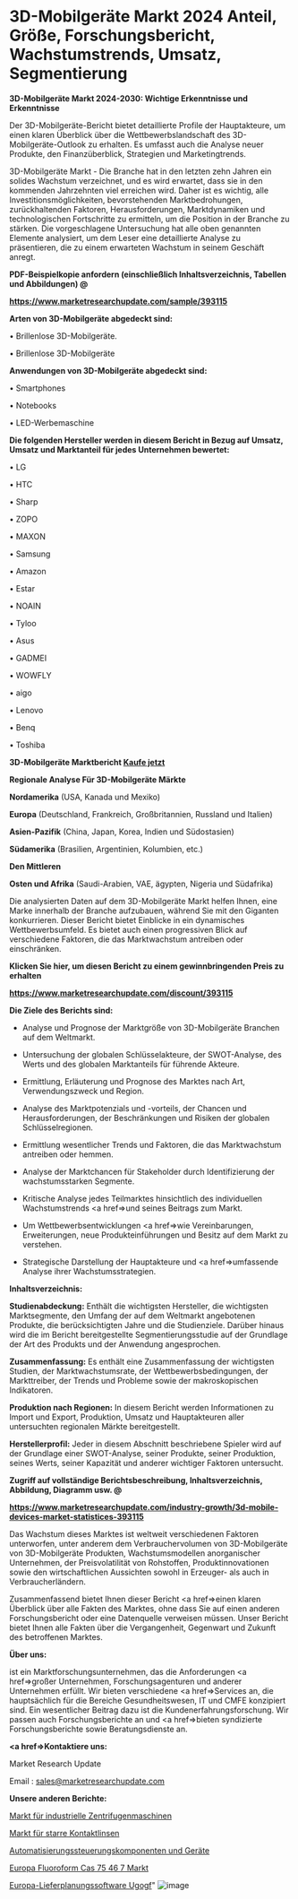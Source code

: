 # 3D-Mobilgeräte Markt 2024 Anteil, Größe, Forschungsbericht, Wachstumstrends, Umsatz, Segmentierung

<strong>3D-Mobilgeräte Markt 2024-2030: Wichtige Erkenntnisse und Erkenntnisse</strong>

Der 3D-Mobilgeräte-Bericht bietet detaillierte Profile der Hauptakteure, um einen klaren Überblick über die Wettbewerbslandschaft des 3D-Mobilgeräte-Outlook zu erhalten. Es umfasst auch die Analyse neuer Produkte, den Finanzüberblick, Strategien und Marketingtrends.

3D-Mobilgeräte Markt - Die Branche hat in den letzten zehn Jahren ein solides Wachstum verzeichnet, und es wird erwartet, dass sie in den kommenden Jahrzehnten viel erreichen wird. Daher ist es wichtig, alle Investitionsmöglichkeiten, bevorstehenden Marktbedrohungen, zurückhaltenden Faktoren, Herausforderungen, Marktdynamiken und technologischen Fortschritte zu ermitteln, um die Position in der Branche zu stärken. Die vorgeschlagene Untersuchung hat alle oben genannten Elemente analysiert, um dem Leser eine detaillierte Analyse zu präsentieren, die zu einem erwarteten Wachstum in seinem Geschäft anregt.



<strong><b>PDF-Beispielkopie anfordern (einschließlich Inhaltsverzeichnis, Tabellen und Abbildungen) @ </b></strong>

<strong><a href=https://www.marketresearchupdate.com/sample/393115>

<strong>https://www.marketresearchupdate.com/sample/393115</u></a></strong></strong>



<strong>Arten von 3D-Mobilgeräte abgedeckt sind:</strong>

• Brillenlose 3D-Mobilgeräte.

• Brillenlose 3D-Mobilgeräte



<strong>Anwendungen von 3D-Mobilgeräte abgedeckt sind:</strong>

• Smartphones

• Notebooks

• LED-Werbemaschine



<strong>Die folgenden Hersteller werden in diesem Bericht in Bezug auf Umsatz, Umsatz und Marktanteil für jedes Unternehmen bewertet:</strong>

• LG

• HTC

• Sharp

• ZOPO

• MAXON

• Samsung

• Amazon

• Estar

• NOAIN

• Tyloo

• Asus

• GADMEI

• WOWFLY

• aigo

• Lenovo

• Benq

• Toshiba



<strong>3D-Mobilgeräte Marktbericht <a href=https://www.marketresearchupdate.com/buynow/393115>Kaufe jetzt</a></strong>



<strong>Regionale Analyse Für 3D-Mobilgeräte Märkte</strong>



<strong>Nordamerika</strong> (USA, Kanada und Mexiko)



<strong>Europa</strong> (Deutschland, Frankreich, Großbritannien, Russland und Italien)



<strong>Asien-Pazifik</strong> (China, Japan, Korea, Indien und Südostasien)



<strong>Südamerika</strong> (Brasilien, Argentinien, Kolumbien, etc.)



<strong>Den Mittleren</strong> 

<strong>Osten und Afrika</strong> (Saudi-Arabien, VAE, ägypten, Nigeria und Südafrika)

Die analysierten Daten auf dem 3D-Mobilgeräte Markt helfen Ihnen, eine Marke innerhalb der Branche aufzubauen, während Sie mit den Giganten konkurrieren. Dieser Bericht bietet Einblicke in ein dynamisches Wettbewerbsumfeld. Es bietet auch einen progressiven Blick auf verschiedene Faktoren, die das Marktwachstum antreiben oder einschränken.



<strong>Klicken Sie hier, um diesen Bericht zu einem gewinnbringenden Preis zu erhalten
</strong>

<strong><a href=https://www.marketresearchupdate.com/discount/393115>https://www.marketresearchupdate.com/discount/393115</b></u></strong></a>



<strong>Die Ziele des Berichts sind:</strong>

- Analyse und Prognose der Marktgröße von 3D-Mobilgeräte Branchen auf dem Weltmarkt.

- Untersuchung der globalen Schlüsselakteure, der SWOT-Analyse, des Werts und des globalen Marktanteils für führende Akteure.

- Ermittlung, Erläuterung und Prognose des Marktes nach Art, Verwendungszweck und Region.

- Analyse des Marktpotenzials und -vorteils, der Chancen und Herausforderungen, der Beschränkungen und Risiken der globalen Schlüsselregionen.

- Ermittlung wesentlicher Trends und Faktoren, die das Marktwachstum antreiben oder hemmen.

- Analyse der Marktchancen für Stakeholder durch Identifizierung der wachstumsstarken Segmente.

- Kritische Analyse jedes Teilmarktes hinsichtlich des individuellen Wachstumstrends <a href=>und</a> seines Beitrags zum Markt.

- Um Wettbewerbsentwicklungen <a href=>wie</a> Vereinbarungen, Erweiterungen, neue Produkteinführungen und Besitz auf dem Markt zu verstehen.

- Strategische Darstellung der Hauptakteure und <a href=>umfas</a>sende Analyse ihrer Wachstumsstrategien.



<strong>Inhaltsverzeichnis:</strong>



<strong>Studienabdeckung:</strong> Enthält die wichtigsten Hersteller, die wichtigsten Marktsegmente, den Umfang der auf dem Weltmarkt angebotenen Produkte, die berücksichtigten Jahre und die Studienziele. Darüber hinaus wird die im Bericht bereitgestellte Segmentierungsstudie auf der Grundlage der Art des Produkts und der Anwendung angesprochen.



<strong>Zusammenfassung:</strong> Es enthält eine Zusammenfassung der wichtigsten Studien, der Marktwachstumsrate, der Wettbewerbsbedingungen, der Markttreiber, der Trends und Probleme sowie der makroskopischen Indikatoren.



<strong>Produktion nach Regionen:</strong> In diesem Bericht werden Informationen zu Import und Export, Produktion, Umsatz und Hauptakteuren aller untersuchten regionalen Märkte bereitgestellt.



<strong>Herstellerprofil:</strong> Jeder in diesem Abschnitt beschriebene Spieler wird auf der Grundlage einer SWOT-Analyse, seiner Produkte, seiner Produktion, seines Werts, seiner Kapazität und anderer wichtiger Faktoren untersucht.



<strong><b>Zugriff auf vollständige Berichtsbeschreibung, Inhaltsverzeichnis, Abbildung, Diagramm usw. @ </b></strong>

<strong><a href=https://www.marketresearchupdate.com/industry-growth/3d-mobile-devices-market-statistices-393115>https://www.marketresearchupdate.com/industry-growth/3d-mobile-devices-market-statistices-393115</a></strong>

Das Wachstum dieses Marktes ist weltweit verschiedenen Faktoren unterworfen, unter anderem dem Verbrauchervolumen von 3D-Mobilgeräte von 3D-Mobilgeräte Produkten, Wachstumsmodellen anorganischer Unternehmen, der Preisvolatilität von Rohstoffen, Produktinnovationen sowie den wirtschaftlichen Aussichten sowohl in Erzeuger- als auch in Verbraucherländern.

Zusammenfassend bietet Ihnen dieser Bericht <a href=>einen</a> klaren Überblick über alle Fakten des Marktes, ohne dass Sie auf einen anderen Forschungsbericht oder eine Datenquelle verweisen müssen. Unser Bericht bietet Ihnen alle Fakten über die Vergangenheit, Gegenwart und Zukunft des betroffenen Marktes.



<strong>Über uns:</strong>

 ist ein Marktforschungsunternehmen, das die Anforderungen <a href=>großer</a> Unternehmen, Forschungsagenturen und anderer Unternehmen erfüllt. Wir bieten verschiedene <a href=>Services</a> an, die hauptsächlich für die Bereiche Gesundheitswesen, IT und CMFE konzipiert sind. Ein wesentlicher Beitrag dazu ist die Kundenerfahrungsforschung. Wir passen auch Forschungsberichte an und <a href=>bieten</a> syndizierte Forschungsberichte sowie Beratungsdienste an.



<strong><a href=>Kontaktiere uns:</a></strong>

Market Research Update

Email : sales@marketresearchupdate.com



<strong>Unsere anderen Berichte:</strong>

<a href=https://www.linkedin.com/pulse/industrial-centrifuge-machines-market-2023-trends>Markt für industrielle Zentrifugenmaschinen</a>

<a href=https://www.linkedin.com/pulse/rigid-contact-lenses-market-2023-analysis-growth>Markt für starre Kontaktlinsen</a>

<a href=https://www.linkedin.com/pulse/automation-control-components-devices>Automatisierungssteuerungskomponenten und Geräte</a>

<a href=https://www.linkedin.com/pulse/europe-fluoroform-cas-75-46-7-market-growth-possibilities>Europa Fluoroform Cas 75 46 7 Markt</a>

<a href=https://www.linkedin.com/pulse/europe-delivery-scheduling-software-ugogf/>Europa-Lieferplanungssoftware Ugogf</a>"
![image](https://github.com/meghapanth/markettrends/assets/163847665/423d8e7c-2deb-4fe6-8f05-3387af17bcf1)
